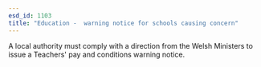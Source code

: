 ```yaml
---
esd_id: 1103
title: "Education -  warning notice for schools causing concern"
---
```


A local authority must comply with a direction from the Welsh Ministers to issue a Teachers' pay and conditions warning notice.

